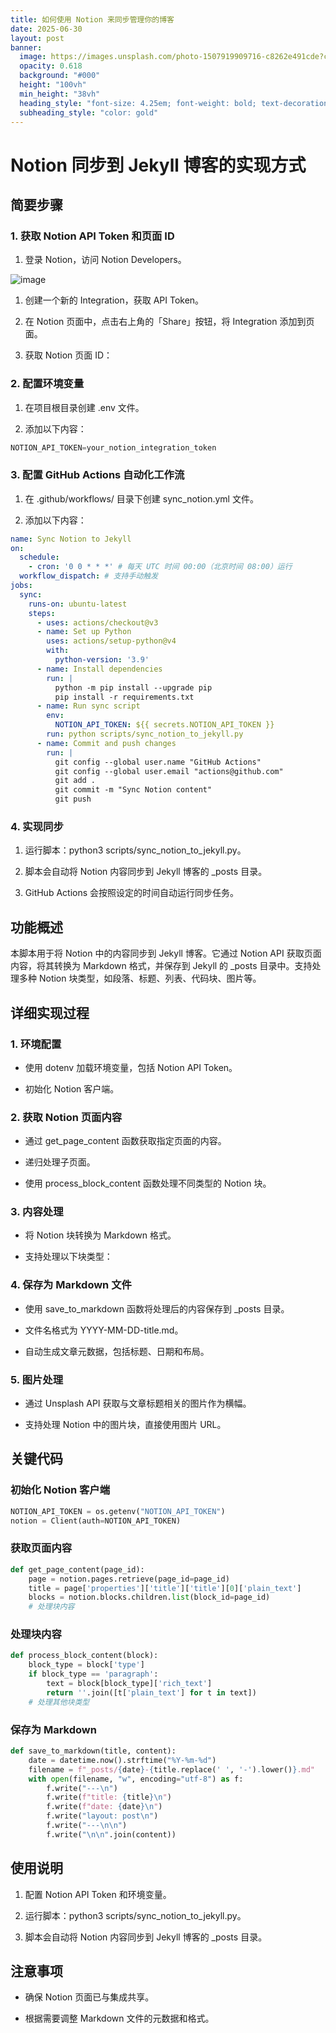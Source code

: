 ```yaml
---
title: 如何使用 Notion 来同步管理你的博客
date: 2025-06-30
layout: post
banner:
  image: https://images.unsplash.com/photo-1507919909716-c8262e491cde?crop=entropy&cs=tinysrgb&fit=max&fm=jpg&ixid=M3w2OTIwMzJ8MHwxfHJhbmRvbXx8fHx8fHx8fDE3NTEzMTUwMjZ8&ixlib=rb-4.1.0&q=80&w=1080
  opacity: 0.618
  background: "#000"
  height: "100vh"
  min_height: "38vh"
  heading_style: "font-size: 4.25em; font-weight: bold; text-decoration: underline"
  subheading_style: "color: gold"
---
```


# Notion 同步到 Jekyll 博客的实现方式

## 简要步骤

### 1. 获取 Notion API Token 和页面 ID

1. 登录 Notion，访问 Notion Developers。

![image](https://prod-files-secure.s3.us-west-2.amazonaws.com/a7a0cc5a-89b9-4cda-8686-1fba0ca52f40/d19c1afe-dea5-4312-9333-786b0ba83054/image.png?X-Amz-Algorithm=AWS4-HMAC-SHA256&X-Amz-Content-Sha256=UNSIGNED-PAYLOAD&X-Amz-Credential=ASIAZI2LB466ZLLLAHUM%2F20250630%2Fus-west-2%2Fs3%2Faws4_request&X-Amz-Date=20250630T202345Z&X-Amz-Expires=3600&X-Amz-Security-Token=IQoJb3JpZ2luX2VjEMz%2F%2F%2F%2F%2F%2F%2F%2F%2F%2FwEaCXVzLXdlc3QtMiJHMEUCIQDMOJosXygj8x82Y6nXHITNUDYRGYY%2Bi6D5C%2Bqt9lzJxwIgeiEAkeh7Xv5c%2F%2BdUDZlHhuFoFLYx1sacXK0g9lO2mfsqiAQIxf%2F%2F%2F%2F%2F%2F%2F%2F%2F%2FARAAGgw2Mzc0MjMxODM4MDUiDH7cWyoir2q1u0pfpCrcA4F3GcqzxyAi5lPApC9z5fiKLV8pk26UEEuydxsObrCfixtvBwGFKlTvc%2BUKzlv8aIeA34%2BwzJpqqjUKTUAX83lYG%2BmvINCsTulSEnfeGpYW1aDfur1RntFwYzoDCHoBaJ9nMvMhWhYett1px%2B3M%2BqQndusqS6KSqo9DhyNjhJ6mkIFDGGXqBeuWcIeioCbSPDXXQXvL0vDzGDHoBNs%2FyaiZZffJkhizF38SaYNF7NDkUMdsNkYgsow%2BAz1GHKHQeJBD1yVaMNcgxYyOTHE%2BWmZTVU%2FANHji8sDRUDh6thX0h%2BTEEO0ashQw6kQBxOND69ah77uWc0pQQDoiWcAxhQd%2FPPKFnSs5WRZB2T7o0wpqBRPEjTFNcsFYgld4gQ0FGw5IgkF7wQtu3JA4HbGGRhphmjGWq99NhvXNq1LCNhIp4w4y%2FQGQUBpsNfA%2BTeVWahAhPZEKOVRKIYTfMaLVFZNOrY7MKH2yfeSZ%2FjhaTdILZWY263x82a5lBDEpHc0DPMEhPsuz%2BzRJSJEekOgrbg3%2BkZqOwKHrCBnO39kJutH0yOwmCN8ZZZsjm%2FOCYknwLKg67xnDXc3PVoidpNW7DCjexdWA%2FrkgnmPqprVRXs%2FHEDhH%2Brpyv%2FZFlH2OMKHOi8MGOqUBDPWlWNjru856VcowmrkH3Sqczlnjc6N5cNkWeDWoBGn92p8qRG7zkzl5qH4MA%2BYfvVfmyRyPn1Qt9WpbhAJnr%2BfNd3Nnb1jpxOMDSJxfT0U393pd2VV72vLVxEWbea2%2FtdH9V9SRSdgb5uewujtcXK8d5H9GQkGPSLv7mbX0EMS%2BL45x2gZDN%2FOQqWraqLT2Ue6m8RXZxV%2BTeKFaUmyrIwXl%2FS3h&X-Amz-Signature=f5b9a1ca53603414b74c938c4beb3f2badf4d32dd060ebaf431d4fb21bb799cf&X-Amz-SignedHeaders=host&x-amz-checksum-mode=ENABLED&x-id=GetObject)

1. 创建一个新的 Integration，获取 API Token。

1. 在 Notion 页面中，点击右上角的「Share」按钮，将 Integration 添加到页面。

1. 获取 Notion 页面 ID：


### 2. 配置环境变量

1. 在项目根目录创建 .env 文件。

1. 添加以下内容：

```javascript
NOTION_API_TOKEN=your_notion_integration_token
```

### 3. 配置 GitHub Actions 自动化工作流

1. 在 .github/workflows/ 目录下创建 sync_notion.yml 文件。

1. 添加以下内容：

```yaml
name: Sync Notion to Jekyll
on:
  schedule:
    - cron: '0 0 * * *' # 每天 UTC 时间 00:00（北京时间 08:00）运行
  workflow_dispatch: # 支持手动触发
jobs:
  sync:
    runs-on: ubuntu-latest
    steps:
      - uses: actions/checkout@v3
      - name: Set up Python
        uses: actions/setup-python@v4
        with:
          python-version: '3.9'
      - name: Install dependencies
        run: |
          python -m pip install --upgrade pip
          pip install -r requirements.txt
      - name: Run sync script
        env:
          NOTION_API_TOKEN: ${{ secrets.NOTION_API_TOKEN }}
        run: python scripts/sync_notion_to_jekyll.py
      - name: Commit and push changes
        run: |
          git config --global user.name "GitHub Actions"
          git config --global user.email "actions@github.com"
          git add .
          git commit -m "Sync Notion content"
          git push
```

### 4. 实现同步

1. 运行脚本：python3 scripts/sync_notion_to_jekyll.py。

1. 脚本会自动将 Notion 内容同步到 Jekyll 博客的 _posts 目录。

1. GitHub Actions 会按照设定的时间自动运行同步任务。

## 功能概述

本脚本用于将 Notion 中的内容同步到 Jekyll 博客。它通过 Notion API 获取页面内容，将其转换为 Markdown 格式，并保存到 Jekyll 的 _posts 目录中。支持处理多种 Notion 块类型，如段落、标题、列表、代码块、图片等。

## 详细实现过程

### 1. 环境配置

- 使用 dotenv 加载环境变量，包括 Notion API Token。

- 初始化 Notion 客户端。

### 2. 获取 Notion 页面内容

- 通过 get_page_content 函数获取指定页面的内容。

- 递归处理子页面。

- 使用 process_block_content 函数处理不同类型的 Notion 块。

### 3. 内容处理

- 将 Notion 块转换为 Markdown 格式。

- 支持处理以下块类型：


### 4. 保存为 Markdown 文件

- 使用 save_to_markdown 函数将处理后的内容保存到 _posts 目录。

- 文件名格式为 YYYY-MM-DD-title.md。

- 自动生成文章元数据，包括标题、日期和布局。

### 5. 图片处理

- 通过 Unsplash API 获取与文章标题相关的图片作为横幅。

- 支持处理 Notion 中的图片块，直接使用图片 URL。

## 关键代码

### 初始化 Notion 客户端

```python
NOTION_API_TOKEN = os.getenv("NOTION_API_TOKEN")
notion = Client(auth=NOTION_API_TOKEN)
```

### 获取页面内容

```python
def get_page_content(page_id):
    page = notion.pages.retrieve(page_id=page_id)
    title = page['properties']['title']['title'][0]['plain_text']
    blocks = notion.blocks.children.list(block_id=page_id)
    # 处理块内容
```

### 处理块内容

```python
def process_block_content(block):
    block_type = block['type']
    if block_type == 'paragraph':
        text = block[block_type]['rich_text']
        return ''.join([t['plain_text'] for t in text])
    # 处理其他块类型
```

### 保存为 Markdown

```python
def save_to_markdown(title, content):
    date = datetime.now().strftime("%Y-%m-%d")
    filename = f"_posts/{date}-{title.replace(' ', '-').lower()}.md"
    with open(filename, "w", encoding="utf-8") as f:
        f.write("---\n")
        f.write(f"title: {title}\n")
        f.write(f"date: {date}\n")
        f.write("layout: post\n")
        f.write("---\n\n")
        f.write("\n\n".join(content))
```

## 使用说明

1. 配置 Notion API Token 和环境变量。

1. 运行脚本：python3 scripts/sync_notion_to_jekyll.py。

1. 脚本会自动将 Notion 内容同步到 Jekyll 博客的 _posts 目录。

## 注意事项

- 确保 Notion 页面已与集成共享。

- 根据需要调整 Markdown 文件的元数据和格式。